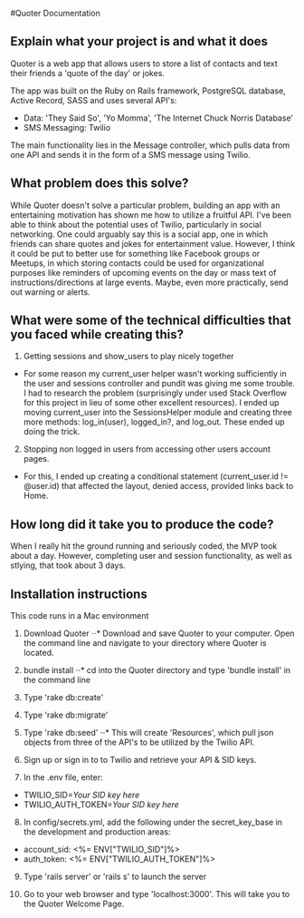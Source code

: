 #Quoter Documentation



## Explain what your project is and what it does

Quoter is a web app that allows users to store a list of contacts and text their friends a 'quote of the day' or jokes.

The app was built on the Ruby on Rails framework, PostgreSQL database, Active Record, SASS and uses several API's:
  + Data: 'They Said So', 'Yo Momma', 'The Internet Chuck Norris Database'
  + SMS Messaging: Twilio

The main functionality lies in the Message controller, which pulls data from one API and sends it in the form of a SMS message using Twilio.


## What problem does this solve?

While Quoter doesn't solve a particular problem, building an app with an entertaining motivation has shown me how to utilize a fruitful API.  I've been able to think about the potential uses of Twilio, particularly in social networking.
One could arguably say this is a social app, one in which friends can share quotes and jokes for entertainment value. However, I think it could be put to better use for something like Facebook groups or Meetups, in which storing contacts could be used for organizational purposes like reminders of upcoming events on the day or mass text of instructions/directions at large events.  Maybe, even more practically, send out warning or alerts.


## What were some of the technical difficulties that you faced while creating this?


1. Getting sessions and show_users to play nicely together
+ For some reason my current_user helper wasn't working sufficiently in the user and sessions controller and pundit was giving me some trouble.  I had to research the problem (surprisingly under used Stack Overflow for this project in lieu of some other excellent resources).  I ended up moving current_user into the SessionsHelper module and creating three more methods: log_in(user), logged_in?, and log_out.  These ended up doing the trick.

2. Stopping non logged in users from accessing other users account pages.
+ For this, I ended up creating a conditional statement (current_user.id != @user.id) that affected the layout, denied access, provided links back to Home.

## How long did it take you to produce the code?

When I really hit the ground running and seriously coded, the MVP took about a day. However, completing user and session functionality, as well as stlying, that took about 3 days.


## Installation instructions

This code runs in a Mac environment

1. Download Quoter
⋅⋅*  Download and save Quoter to your computer.  Open the command line and navigate to your directory where Quoter is located.

2. bundle install
⋅⋅* cd into the Quoter directory and type 'bundle install' in the command line

3. Type 'rake db:create'

4. Type 'rake db:migrate'

5. Type 'rake db:seed'
⋅⋅* This will create 'Resources', which pull json objects from three of the API's to be utilized by the Twilio API.

6. Sign up or sign in to to Twilio and retrieve your API & SID keys.

7. In the .env file, enter:
  + TWILIO_SID=*Your SID key here*
  + TWILIO_AUTH_TOKEN=*Your SID key here*

8. In config/secrets.yml, add the following under the secret_key_base in the development and production areas:
 + account_sid: <%= ENV["TWILIO_SID"]%>
 + auth_token: <%= ENV["TWILIO_AUTH_TOKEN"]%>

9. Type 'rails server' or 'rails s' to launch the server

10. Go to your web browser and type 'localhost:3000'. This will take you to the Quoter Welcome Page.


